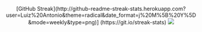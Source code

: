 <p align='center'>
  [GitHub Streak](http://github-readme-streak-stats.herokuapp.com?user=Luiz%20Antonio&theme=radical&date_format=j%20M%5B%20Y%5D&mode=weekly&type=png)]  (https://git.io/streak-stats)
  <img src='https://i.pinimg.com/originals/06/ca/aa/06caaa87f916fe7354fcff4c268e58c5.gif'>
</p>

<!--
**luizblank/luizblank** is a ✨ _special_ ✨ repository because its `README.md` (this file) appears on your GitHub profile.

Here are some ideas to get you started:

- 🔭 I’m currently working on ...
- 🌱 I’m currently learning ...
- 👯 I’m looking to collaborate on ...
- 🤔 I’m looking for help with ...
- 💬 Ask me about ...
- 📫 How to reach me: ...
- 😄 Pronouns: ...
- ⚡ Fun fact: ...
-->
